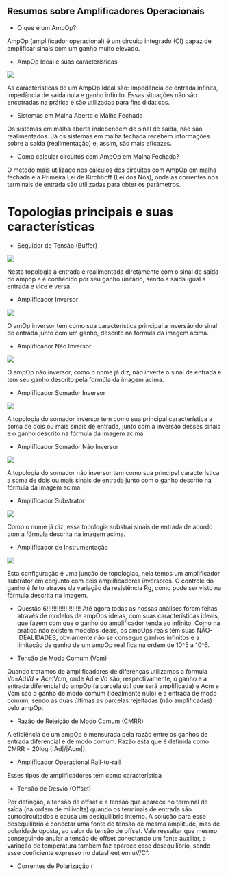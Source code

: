 ## Resumos sobre Amplificadores Operacionais

* O que é um AmpOp?

AmpOp (amplificador operacional) é um circuito integrado (CI) capaz de amplificar sinais com um ganho muito elevado. 

* AmpOp Ideal e suas características

![](https://github.com/estevaoweiss/ELN22104_2020_2/blob/main/Estev%C3%A3o%20Weiss/Atividade%202/Ampop%20ideal.JPG?raw=true)

As características de um AmpOp Ideal são: Impedância de entrada infinita, impedância de saída nula e ganho infinito. Essas situações não são encotradas na prática e são utilizadas para fins didáticos.

* Sistemas em Malha Aberta e Malha Fechada

Os sistemas em malha aberta independem do sinal de saída, não são realimentados. Já os sistemas em malha fechada recebem informações sobre a saída (realimentação) e, assim, são mais eficazes.

* Como calcular circuitos com AmpOp em Malha Fechada?

O método mais utilizado nos cálculos dos circuitos com AmpOp em malha fechada é a Primeira Lei de Kirchhoff (Lei dos Nós), onde as correntes nos terminais de entrada são utilizadas para obter os parâmetros.

# Topologias principais e suas características

- Seguidor de Tensão (Buffer)

![](https://github.com/estevaoweiss/ELN22104_2020_2/blob/main/Estev%C3%A3o%20Weiss/Atividade%202/Ampop%20buffer.JPG?raw=true)

Nesta topologia a entrada é realimentada diretamente com o sinal de saída do ampop e é conhecido por seu ganho unitário, sendo a saída igual a entrada e vice e versa.

- Amplificador Inversor

![](https://github.com/estevaoweiss/ELN22104_2020_2/blob/main/Estev%C3%A3o%20Weiss/Atividade%202/Ampop%20inversor.JPG?raw=true)

O amOp inversor tem como sua característica principal a inversão do sinal de entrada junto com um ganho, descrito na fórmula da imagem acima.

- Amplificador Não Inversor

![](https://github.com/estevaoweiss/ELN22104_2020_2/blob/main/Estev%C3%A3o%20Weiss/Atividade%202/Ampop%20n%C3%A3o-inversor.JPG?raw=true)

O ampOp não inversor, como o nome já diz, não inverte o sinal de entrada e tem seu ganho descrito pela formúla da imagem acima.

- Amplificador Somador Inversor

![](https://github.com/estevaoweiss/ELN22104_2020_2/blob/main/Estev%C3%A3o%20Weiss/Atividade%202/Ampop%20somador%20inversor.JPG?raw=true)

A topologia do somador inversor tem como sua principal característica a soma de dois ou mais sinais de entrada, junto com a inversão desses sinais e o ganho descrito na fórmula da imagem acima.

- Amplificador Somador Não Inversor 

![](https://github.com/estevaoweiss/ELN22104_2020_2/blob/main/Estev%C3%A3o%20Weiss/Atividade%202/Ampop%20somador%20n%C3%A3o%20inversor.JPG?raw=true)

A topologia do somador não inversor tem como sua principal característica a soma de dois ou mais sinais de entrada junto com o ganho descrito na fórmula da imagem acima.

- Amplificador Substrator

![](https://github.com/estevaoweiss/ELN22104_2020_2/blob/main/Estev%C3%A3o%20Weiss/Atividade%202/Ampop%20subtrator.JPG?raw=true)

Como o nome já diz, essa topologia substrai sinais de entrada de acordo com a fórmula descrita na imagem acima.

- Amplificador de Instrumentação

![](https://github.com/estevaoweiss/ELN22104_2020_2/blob/main/Estev%C3%A3o%20Weiss/Atividade%202/Ampop%20de%20instrumenta%C3%A7%C3%A3o.JPG?raw=true)

Esta configuração é uma junção de topologias, nela temos um amplificador subtrator em conjunto com dois amplificadores inversores. O controle do ganho é feito através da variação da resistência Rg, como pode ser visto na fórmula descrita na imagem.

* Questão 6!!!!!!!!!!!!!!!!!!!!
Até agora todas as nossas análises foram feitas através de modelos de ampOps ideias, com suas características ideais, que fazem com que o ganho do amplificador tenda ao infinito. Como na prática não existem modelos ideais, os ampOps reais têm suas NÃO-IDEALIDADES, obviamente não se consegue ganhos infinitos e a limitação de ganho de um ampOp real fica na ordem de 10^5 a 10^6.

* Tensão de Modo Comum (Vcm)

Quando tratamos de amplificadores de diferenças utilizamos a fórmula Vo=Ad*Vd + Acm*Vcm, onde Ad e Vd são, respectivamente, o ganho e a entrada diferencial do ampOp (a parcela útil que será amplificada) e Acm e Vcm são o ganho de modo comum (idealmente nulo) e a entrada de modo comum, sendo as duas últimas as parcelas rejeitadas (não amplificadas) pelo ampOp.

* Razão de Rejeição de Modo Comum (CMRR)

A eficiência de um ampOp é mensurada pela razão entre os ganhos de entrada diferencial e de modo comum. Razão esta que é definida como CMRR = 20log (|Ad|/|Acm|).

* Amplificador Operacional Rail-to-rail

Esses tipos de amplificadores tem como característica 

* Tensão de Desvio (Offset)

Por definção, a tensão de offset é a tensão que aparece no terminal de saída (na ordem de milivolts) quando os terminais de entrada são curtocircuitados e causa um desiquilibrio  interno. A solução para esse desequilibrio é conectar uma fonte de tensão de mesma amplitude, mas de polaridade oposta, ao valor da tensão de offset. Vale ressaltar que mesmo conseguindo anular a tensão de offset conectando um fonte auxiliar, a variação de temperatura também faz aparece esse desequilíbrio, sendo esse coeficiente expresso no datasheet  em  uV/C°.

* Correntes de Polarização (













